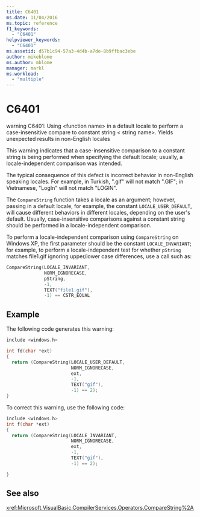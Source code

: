 ```yaml
---
title: C6401
ms.date: 11/04/2016
ms.topic: reference
f1_keywords:
  - "C6401"
helpviewer_keywords:
  - "C6401"
ms.assetid: d57b1c94-57a3-4d4b-a7de-8b9ffbac3ebe
author: mikeblome
ms.author: mblome
manager: markl
ms.workload:
  - "multiple"
---
```

# C6401
warning C6401: Using \<function name> in a default locale to perform a case-insensitive compare to constant string \< string name>. Yields unexpected results in non-English locales

 This warning indicates that a case-insensitive comparison to a constant string is being performed when specifying the default locale; usually, a locale-independent comparison was intended.

 The typical consequence of this defect is incorrect behavior in non-English speaking locales. For example, in Turkish, ".gif" will not match ".GIF"; in Vietnamese, "LogIn" will not match "LOGIN".

 The `CompareString` function takes a locale as an argument; however, passing in a default locale, for example, the constant `LOCALE_USER_DEFAULT`, will cause different behaviors in different locales, depending on the user's default. Usually, case-insensitive comparisons against a constant string should be performed in a locale-independent comparison.

 To perform a locale-independent comparison using `CompareString` on Windows XP, the first parameter should be the constant `LOCALE_INVARIANT`; for example, to perform a locale-independent test for whether `pString` matches file1.gif ignoring upper/lower case differences, use a call such as:

```cpp
CompareString(LOCALE_INVARIANT,
              NORM_IGNORECASE,
              pString,
              -1,
              TEXT("file1.gif"),
              -1) == CSTR_EQUAL
```

## Example
 The following code generates this warning:

```cpp
include <windows.h>

int fd(char *ext)
{
  return (CompareString(LOCALE_USER_DEFAULT,
                        NORM_IGNORECASE,
                        ext,
                        -1,
                        TEXT("gif"),
                        -1) == 2);
}
```

 To correct this warning, use the following code:

```cpp
include <windows.h>
int f(char *ext)
{
  return (CompareString(LOCALE_INVARIANT,
                        NORM_IGNORECASE,
                        ext,
                        -1,
                        TEXT("gif"),
                        -1) == 2);

}
```

## See also
 <xref:Microsoft.VisualBasic.CompilerServices.Operators.CompareString%2A>

